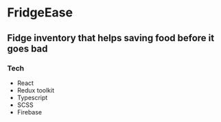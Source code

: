 # FridgeEase

## Fidge inventory that helps saving food before it goes bad

### Tech
- React
- Redux toolkit
- Typescript
- SCSS
- Firebase
